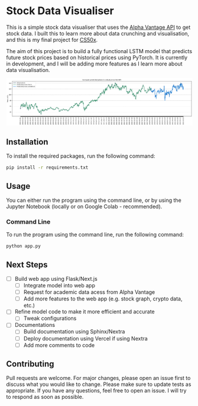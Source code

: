 # Stock Data Visualiser

This is a simple stock data visualiser that uses the [Alpha Vantage API](https://www.alphavantage.co/documentation/) to get stock data. I built this to learn more about data crunching and visualisation, and this is my final project for [CS50x](https://cs50.harvard.edu/x).

The aim of this project is to build a fully functional LSTM model that predicts future stock prices based on historical prices using PyTorch. It is currently in development, and I will be adding more features as I learn more about data visualisation.

![IBM Stock Price Prediction](images/graph.png)

## Installation

To install the required packages, run the following command:

```bash
pip install -r requirements.txt
```

## Usage

You can either run the program using the command line, or by using the Jupyter Notebook (locally or on Google Colab - recommended).

### Command Line

To run the program using the command line, run the following command:

```bash
python app.py
```

## Next Steps

- [ ] Build web app using Flask/Next.js
  - [ ] Integrate model into web app
  - [ ] Request for academic data acess from Alpha Vantage
  - [ ] Add more features to the web app (e.g. stock graph, crypto data, etc.)
- [ ] Refine model code to make it more efficient and accurate
  - [ ] Tweak configurations
- [ ] Documentations
  - [ ] Build documentation using Sphinx/Nextra
  - [ ] Deploy documentation using Vercel if using Nextra
  - [ ] Add more comments to code

## Contributing

Pull requests are welcome. For major changes, please open an issue first to discuss what you would like to change. Please make sure to update tests as appropriate. If you have any questions, feel free to open an issue. I will try to respond as soon as possible.

